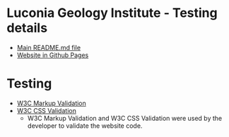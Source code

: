 # Luconia Geology Institute - Testing details
* [Main README.md file](https://github.com/kenweechin/luconia-geology-institute/blob/master/README.md)
* [Website in Github Pages](https://github.com/kenweechin/luconia-geology-institute)

# Testing
* [W3C Markup Validation](https://validator.w3.org/)
* [W3C CSS Validation](https://jigsaw.w3.org/css-validator/)
    * W3C Markup Validation and W3C CSS Validation were used by the developer to validate the website code. 